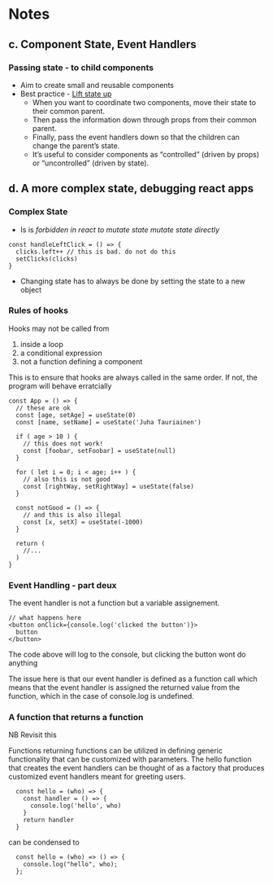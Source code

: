 # Notes

## c. Component State, Event Handlers

### Passing state - to child components

- Aim to create small and reusable components
- Best practice - [Lift state up](https://reactjs.org/docs/lifting-state-up.html)
  - When you want to coordinate two components, move their state to their common parent.
  - Then pass the information down through props from their common parent.
  - Finally, pass the event handlers down so that the children can change the parent’s state.
  - It’s useful to consider components as “controlled” (driven by props) or “uncontrolled” (driven by state).

## d. A more complex state, debugging react apps

### Complex State

- Is is _forbidden in react to mutate state mutate state directly_

```
const handleLeftClick = () => {
  clicks.left++ // this is bad. do not do this
  setClicks(clicks)
}
```

- Changing state has to always be done by setting the state to a new object

### Rules of hooks

Hooks may not be called from

1. inside a loop
2. a conditional expression
3. not a function defining a component

This is to ensure that hooks are always called in the same order. If not, the program will behave erratcially

```
const App = () => {
  // these are ok
  const [age, setAge] = useState(0)
  const [name, setName] = useState('Juha Tauriainen')

  if ( age > 10 ) {
    // this does not work!
    const [foobar, setFoobar] = useState(null)
  }

  for ( let i = 0; i < age; i++ ) {
    // also this is not good
    const [rightWay, setRightWay] = useState(false)
  }

  const notGood = () => {
    // and this is also illegal
    const [x, setX] = useState(-1000)
  }

  return (
    //...
  )
}
```

### Event Handling - part deux

The event handler is not a function but a variable assignement.

```
// what happens here
<button onClick={console.log('clicked the button')}>
  button
</button>
```

The code above will log to the console, but clicking the button wont do anything

The issue here is that our event handler is defined as a function call which means that the event handler is assigned the returned value from the function, which in the case of console.log is undefined.

### A function that returns a function

NB Revisit this

Functions returning functions can be utilized in defining generic functionality that can be customized with parameters. The hello function that creates the event handlers can be thought of as a factory that produces customized event handlers meant for greeting users.

```
  const hello = (who) => {
    const handler = () => {
      console.log('hello', who)
    }
    return handler
  }
```

can be condensed to

```
  const hello = (who) => () => {
    console.log("hello", who);
  };
```
